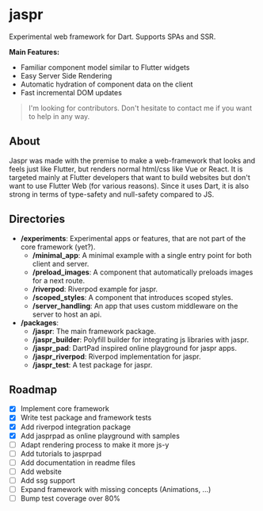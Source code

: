 # jaspr

Experimental web framework for Dart. Supports SPAs and SSR. 

**Main Features:**

- Familiar component model similar to Flutter widgets
- Easy Server Side Rendering
- Automatic hydration of component data on the client
- Fast incremental DOM updates

> I'm looking for contributors. Don't hesitate to contact me if you want to help in any way.

## About

Jaspr was made with the premise to make a web-framework that looks and feels just like Flutter, but 
renders normal html/css like Vue or React. It is targeted mainly at Flutter developers that want to 
build websites but don't want to use Flutter Web (for various reasons). Since it uses Dart, it is
also strong in terms of type-safety and null-safety compared to JS.

## Directories

- **/experiments**: Experimental apps or features, that are not part of the core framework (yet?).
  - **/minimal_app**: A minimal example with a single entry point for both client and server.
  - **/preload_images**: A component that automatically preloads images for a next route.
  - **/riverpod**: Riverpod example for jaspr.
  - **/scoped_styles**: A component that introduces scoped styles.
  - **/server_handling**: An app that uses custom middleware on the server to host an api.
- **/packages**:
  - **/jaspr**: The main framework package.
  - **/jaspr_builder**: Polyfill builder for integrating js libraries with jaspr.
  - **/jaspr_pad**: DartPad inspired online playground for jaspr apps.
  - **/jaspr_riverpod**: Riverpod implementation for jaspr.
  - **/jaspr_test**: A test package for jaspr.
  
## Roadmap

- [x] Implement core framework
- [x] Write test package and framework tests
- [x] Add riverpod integration package
- [x] Add jasprpad as online playground with samples
- [ ] Adapt rendering process to make it more js-y
- [ ] Add tutorials to jasprpad
- [ ] Add documentation in readme files
- [ ] Add website
- [ ] Add ssg support
- [ ] Expand framework with missing concepts (Animations, ...)
- [ ] Bump test coverage over 80%